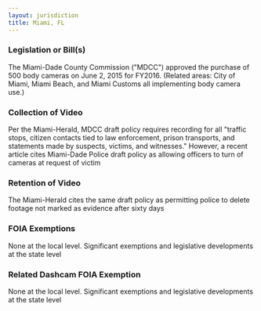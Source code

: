 ```yaml
---
layout: jurisdiction
title: Miami, FL
---
```


### Legislation or Bill(s)

The Miami-Dade County Commission (&quot;MDCC&quot;) approved the purchase of 500 body cameras on June 2, 2015 for FY2016. (Related areas: City of Miami, Miami Beach, and Miami Customs all implementing body camera use.) 

### Collection of Video

Per the Miami-Herald, MDCC draft policy requires recording for all &quot;traffic stops, citizen contacts tied to law enforcement, prison transports, and statements made by suspects, victims, and witnesses.&quot; However, a recent article cites Miami-Dade Police draft policy as allowing officers to turn of cameras at request of victim

### Retention of Video

The Miami-Herald cites the same draft policy as permitting police to delete footage not marked as evidence after sixty days

### FOIA Exemptions

None at the local level. Significant exemptions and legislative developments at the state level

### Related Dashcam FOIA Exemption

None at the local level. Significant exemptions and legislative developments at the state level
